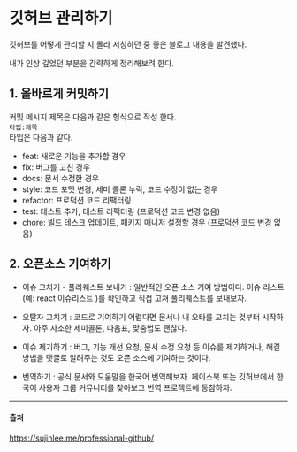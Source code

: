 # 깃허브 관리하기

깃허브를 어떻게 관리할 지 몰라 서칭하던 중 좋은 블로그 내용을 발견했다.

내가 인상 깊었던 부분을 간략하게 정리해보려 한다.

## 1. 올바르게 커밋하기

커밋 메시지 제목은 다음과 같은 형식으로 작성 한다.  
`타입:제목`  
타입은 다음과 같다.  
- feat: 새로운 기능을 추가할 경우
- fix: 버그를 고친 경우
- docs: 문서 수정한 경우
- style: 코드 포맷 변경, 세미 콜론 누락, 코드 수정이 없는 경우
- refactor: 프로덕션 코드 리팩터링
- test: 테스트 추가, 테스트 리팩터링 (프로덕션 코드 변경 없음)
- chore: 빌드 테스크 업데이트, 패키지 매니저 설정할 경우 (프로덕션 코드 변경 없음)

## 2. 오픈소스 기여하기

+ 이슈 고치기 - 풀리퀘스트 보내기 : 일반적인 오픈 소스 기여 방법이다. 이슈 리스트(예: react 이슈리스트 )를 확인하고 직접 고쳐 풀리퀘스트를 보내보자.

+ 오탈자 고치기 : 코드로 기여하기 어렵다면 문서나 내 오타를 고치는 것부터 시작하자. 아주 사소한 세미콜론, 따옴표, 맞춤법도 괜찮다.

+ 이슈 제기하기 : 버그, 기능 개선 요청, 문서 수정 요청 등 이슈를 제기하거나, 해결 방법을 댓글로 알려주는 것도 오픈 소스에 기여하는 것이다.

+ 번역하기 : 공식 문서와 도움말을 한국어 번역해보자. 페이스북 또는 깃허브에서 한국어 사용자 그룹 커뮤니티를 찾아보고 번역 프로젝트에 동참하자.

---
#### 출처
https://sujinlee.me/professional-github/

